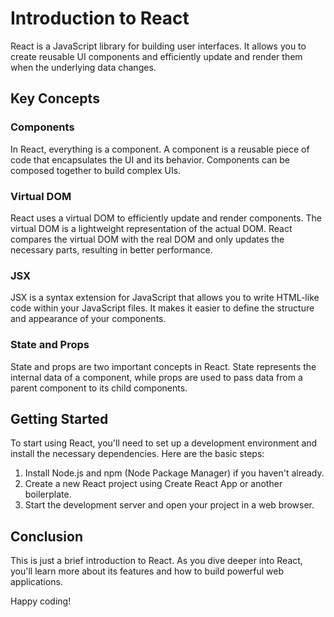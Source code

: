 # Introduction to React

React is a JavaScript library for building user interfaces. It allows you to create reusable UI components and efficiently update and render them when the underlying data changes.

## Key Concepts

### Components

In React, everything is a component. A component is a reusable piece of code that encapsulates the UI and its behavior. Components can be composed together to build complex UIs.

### Virtual DOM

React uses a virtual DOM to efficiently update and render components. The virtual DOM is a lightweight representation of the actual DOM. React compares the virtual DOM with the real DOM and only updates the necessary parts, resulting in better performance.

### JSX

JSX is a syntax extension for JavaScript that allows you to write HTML-like code within your JavaScript files. It makes it easier to define the structure and appearance of your components.

### State and Props

State and props are two important concepts in React. State represents the internal data of a component, while props are used to pass data from a parent component to its child components.

## Getting Started

To start using React, you'll need to set up a development environment and install the necessary dependencies. Here are the basic steps:

1. Install Node.js and npm (Node Package Manager) if you haven't already.
2. Create a new React project using Create React App or another boilerplate.
3. Start the development server and open your project in a web browser.

## Conclusion

This is just a brief introduction to React. As you dive deeper into React, you'll learn more about its features and how to build powerful web applications.

Happy coding!